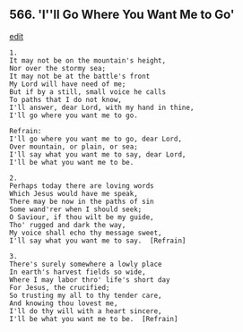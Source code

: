 
## 566.  'I''ll Go Where You Want Me to Go'
[edit](https://docs.google.com/document/d/1evxkKrZmLsMrt9RqqjfhHQzSPpgdcNDe/edit?mode=html)



    1.
    It may not be on the mountain's height,
    Nor over the stormy sea;
    It may not be at the battle's front
    My Lord will have need of me;
    But if by a still, small voice he calls
    To paths that I do not know,
    I'll answer, dear Lord, with my hand in thine,
    I'll go where you want me to go.

    Refrain:
    I'll go where you want me to go, dear Lord,
    Over mountain, or plain, or sea;
    I'll say what you want me to say, dear Lord,
    I'll be what you want me to be.

    2.
    Perhaps today there are loving words
    Which Jesus would have me speak,
    There may be now in the paths of sin
    Some wand'rer when I should seek;
    O Saviour, if thou wilt be my guide,
    Tho' rugged and dark the way,
    My voice shall echo thy message sweet,
    I'll say what you want me to say.  [Refrain]

    3.
    There's surely somewhere a lowly place
    In earth's harvest fields so wide,
    Where I may labor thro' life's short day
    For Jesus, the crucified;
    So trusting my all to thy tender care,
    And knowing thou lovest me,
    I'll do thy will with a heart sincere,
    I'll be what you want me to be.  [Refrain]
